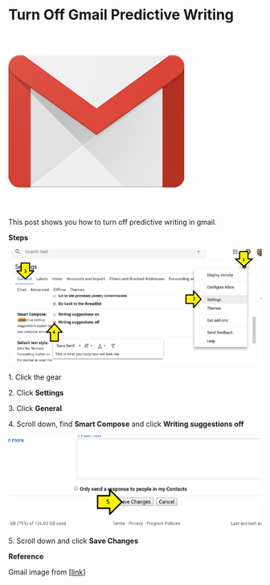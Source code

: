 # Turn Off Gmail Predictive Writing

![gmail_logo_1](gmail_logo_1.png)

This post shows you how to turn off predictive writing in gmail.

**Steps**

![writing_suggestions_off_2](writing_suggestions_off_2.png)

1\. Click the gear

2\. Click **Settings**

3\. Click **General**

4\. Scroll down, find **Smart Compose** and click **Writing suggestions off**

![save_changes_3](save_changes_3.png)

5\. Scroll down and click **Save Changes**

**Reference**

Gmail image from \[[link](http://esr-divparty.netdna-ssl.com/images/guides/iosgmailapp/gmail-app-icon.png)\]